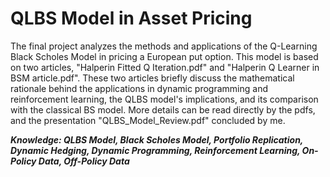 # QLBS Model in Asset Pricing

The final project analyzes the methods and applications of the Q-Learning Black Scholes Model in pricing a European put option. This model is based
on two articles, "Halperin Fitted Q Iteration.pdf" and "Halperin Q Learner in BSM article.pdf". These two articles briefly discuss the mathematical
rationale behind the applications in dynamic programming and reinforcement learning, the QLBS model's implications, and its comparison
with the classical BS model. More details can be read directly by the pdfs, and the presentation "QLBS_Model_Review.pdf" concluded by me.

***Knowledge: QLBS Model, Black Scholes Model, Portfolio Replication, Dynamic Hedging, Dynamic Programming, Reinforcement Learning, On-Policy Data, 
Off-Policy Data***
